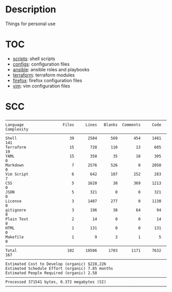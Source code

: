 # Description

Things for personal use

# TOC

- [scripts](/scripts): shell scripts
- [configs](/configs): configuration files
- [ansible](/ansible): ansible roles and playbooks
- [terraform](/terraform/): terraform modules
- [firefox](/firefox): firefox configuration files
- [vim](/vim/): vim configuration files

# SCC

```
───────────────────────────────────────────────────────────────────────────────
Language                 Files     Lines   Blanks  Comments     Code Complexity
───────────────────────────────────────────────────────────────────────────────
Shell                       39      2504      569       454     1481        141
Terraform                   15       728      110        13      605         19
YAML                        15       358       35        18      305          0
Markdown                     7      2576      526         0     2050          0
Vim Script                   6       642      107       252      283          7
CSS                          5      1620       38       369     1213          0
JSON                         5       321        0         0      321          0
License                      3      1407      277         0     1130          0
gitignore                    3       196       38        64       94          0
Plain Text                   2        14        0         0       14          0
HTML                         1       131        0         0      131          0
Makefile                     1         9        3         1        5          0
───────────────────────────────────────────────────────────────────────────────
Total                      102     10506     1703      1171     7632        167
───────────────────────────────────────────────────────────────────────────────
Estimated Cost to Develop (organic) $228,226
Estimated Schedule Effort (organic) 7.85 months
Estimated People Required (organic) 2.58
───────────────────────────────────────────────────────────────────────────────
Processed 371541 bytes, 0.372 megabytes (SI)
───────────────────────────────────────────────────────────────────────────────
```
